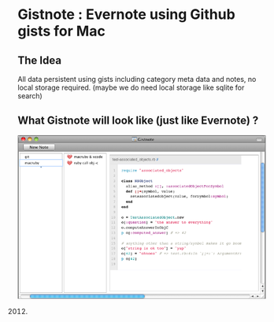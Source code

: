 # Gistnote : Evernote using Github gists for Mac

## The Idea

All data persistent using gists including category meta data and notes, no local storage required. (maybe we do need local storage like sqlite for search)

## What Gistnote will look like (just like Evernote) ? 

![Gistnote](https://github.com/stonegao/gistnote/raw/master/doc/images/gistnote-mock.png)

2012.
